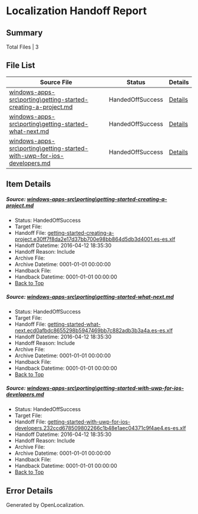 # <a name='report-top'></a> Localization Handoff Report

## Summary
 Total Files | 3

## File List
 Source File | Status | Details 
 ----------- | ------ | ------- 
 [windows-apps-src\porting\getting-started-creating-a-project.md](https://github.com/Microsoft/windows-apps/blob/592201a14f2cccfcb8db962f25633af855f2a3a1/windows-apps-src/porting/getting-started-creating-a-project.md) | HandedOffSuccess | [Details](#6f6226ca3e4d50e1a8cd206e0c044148325770843278)
 [windows-apps-src\porting\getting-started-what-next.md](https://github.com/Microsoft/windows-apps/blob/592201a14f2cccfcb8db962f25633af855f2a3a1/windows-apps-src/porting/getting-started-what-next.md) | HandedOffSuccess | [Details](#dcbbc69eda6ee11c0b03f76a3e9ec6826f83a2333281)
 [windows-apps-src\porting\getting-started-with-uwp-for-ios-developers.md](https://github.com/Microsoft/windows-apps/blob/592201a14f2cccfcb8db962f25633af855f2a3a1/windows-apps-src/porting/getting-started-with-uwp-for-ios-developers.md) | HandedOffSuccess | [Details](#7e0842c010f733558436564d0aa9f5a09fca22393282)

## Item Details
##### <a name='6f6226ca3e4d50e1a8cd206e0c044148325770843278'></a> Source: [windows-apps-src\porting\getting-started-creating-a-project.md](https://github.com/Microsoft/windows-apps/blob/592201a14f2cccfcb8db962f25633af855f2a3a1/windows-apps-src/porting/getting-started-creating-a-project.md)
* Status: HandedOffSuccess
* Target File: 
* Handoff File: [getting-started-creating-a-project.e30ff7f8da2e17d37bb700e98bb864d5db3d4001.es-es.xlf](https://github.com/Microsoft/WDG.handoff/blob/4ffd78034eda4fa6eca97d21b59ae41b5dc0dceb/ol-handoff/Microsoft/windows-apps.es-es/master/getting-started-creating-a-project.e30ff7f8da2e17d37bb700e98bb864d5db3d4001.es-es.xlf)
* Handoff Datetime: 2016-04-12 18:35:30
* Handoff Reason: Include
* Archive File: 
* Archive Datetime: 0001-01-01 00:00:00
* Handback File: 
* Handback Datetime: 0001-01-01 00:00:00
* [Back to Top](#report-top)

##### <a name='dcbbc69eda6ee11c0b03f76a3e9ec6826f83a2333281'></a> Source: [windows-apps-src\porting\getting-started-what-next.md](https://github.com/Microsoft/windows-apps/blob/592201a14f2cccfcb8db962f25633af855f2a3a1/windows-apps-src/porting/getting-started-what-next.md)
* Status: HandedOffSuccess
* Target File: 
* Handoff File: [getting-started-what-next.ecd0afbdc8655298b5947469bb7c882adb3b3a4a.es-es.xlf](https://github.com/Microsoft/WDG.handoff/blob/4ffd78034eda4fa6eca97d21b59ae41b5dc0dceb/ol-handoff/Microsoft/windows-apps.es-es/master/getting-started-what-next.ecd0afbdc8655298b5947469bb7c882adb3b3a4a.es-es.xlf)
* Handoff Datetime: 2016-04-12 18:35:30
* Handoff Reason: Include
* Archive File: 
* Archive Datetime: 0001-01-01 00:00:00
* Handback File: 
* Handback Datetime: 0001-01-01 00:00:00
* [Back to Top](#report-top)

##### <a name='7e0842c010f733558436564d0aa9f5a09fca22393282'></a> Source: [windows-apps-src\porting\getting-started-with-uwp-for-ios-developers.md](https://github.com/Microsoft/windows-apps/blob/592201a14f2cccfcb8db962f25633af855f2a3a1/windows-apps-src/porting/getting-started-with-uwp-for-ios-developers.md)
* Status: HandedOffSuccess
* Target File: 
* Handoff File: [getting-started-with-uwp-for-ios-developers.232ccd678509802266c1b48e1aec04371c9f4ae4.es-es.xlf](https://github.com/Microsoft/WDG.handoff/blob/4ffd78034eda4fa6eca97d21b59ae41b5dc0dceb/ol-handoff/Microsoft/windows-apps.es-es/master/getting-started-with-uwp-for-ios-developers.232ccd678509802266c1b48e1aec04371c9f4ae4.es-es.xlf)
* Handoff Datetime: 2016-04-12 18:35:30
* Handoff Reason: Include
* Archive File: 
* Archive Datetime: 0001-01-01 00:00:00
* Handback File: 
* Handback Datetime: 0001-01-01 00:00:00
* [Back to Top](#report-top)


## Error Details

Generated by OpenLocalization.
